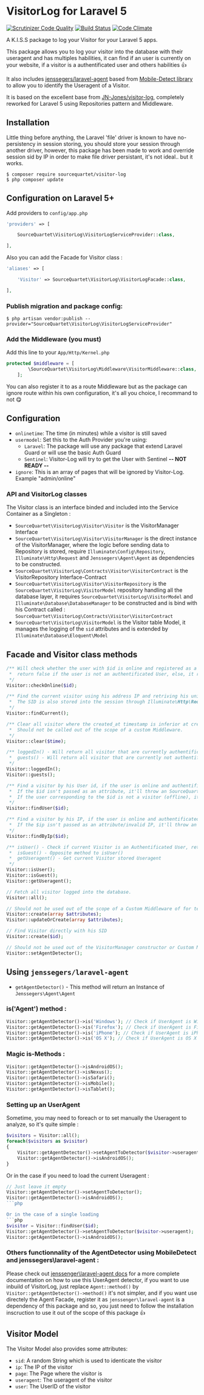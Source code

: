 # VisitorLog for Laravel 5
[![Scrutinizer Code Quality](https://scrutinizer-ci.com/g/SourceQuartet/visitor-log/badges/quality-score.png?b=master)](https://scrutinizer-ci.com/g/SourceQuartet/visitor-log/?branch=master) [![Build Status](https://scrutinizer-ci.com/g/SourceQuartet/visitor-log/badges/build.png?b=master)](https://scrutinizer-ci.com/g/SourceQuartet/visitor-log/build-status/master) [![Code Climate](https://codeclimate.com/github/SourceQuartet/visitor-log/badges/gpa.svg)](https://codeclimate.com/github/SourceQuartet/visitor-log)


A K.I.S.S package to log your Visitor for your Laravel 5 apps.

This package allows you to log your visitor into the database with their useragent and has multiples habilities, it can find if an user is currently on your website, if a visitor is a authentificated user and others habilities :+1:

It also includes [jenssegers/laravel-agent](https://github.com/jenssegers/laravel-agent) based from [Mobile-Detect library](https://github.com/serbanghita/Mobile-Detect) to allow you to identify the Useragent of a Visitor.

It is based on the excellent base from [JN-Jones/visitor-log](https://github.com/JN-Jones/visitor-log), completely reworked for Laravel 5 using Repositories pattern and Middleware.

## Installation
Little thing before anything, the Laravel 'file' driver is known to have no-persistency in session storing, you should store your session through another driver, however, this package has been made to work and override session sid by IP in order to make file driver persistant, it's not ideal.. but it works.
```
$ composer require sourcequartet/visitor-log
$ php composer update
```

## Configuration on Laravel 5+
Add providers to `config/app.php`
```php
'providers' => [

    SourceQuartet\VisitorLog\VisitorLogServiceProvider::class,

],
```

Also you can add the Facade for Visitor class :

```php
'aliases' => [

	'Visitor' => SourceQuartet\VisitorLog\VisitorLogFacade::class,

],
```

### Publish migration and package config:

```
$ php artisan vendor:publish --provider="SourceQuartet\VisitorLog\VisitorLogServiceProvider"
```

### Add the Middleware (you must)

Add this line to your `App/Http/Kernel.php`

```php
protected $middleware = [
        \SourceQuartet\VisitorLog\Middleware\VisitorMiddleware::class,
    ];
```

You can also register it to as a route Middleware but as the package can ignore route within his own configuration, it's all you choice, I recommand to not :yum:

## Configuration

 * `onlinetime`: The time (in minutes) while a visitor is still saved
 * `usermodel`: Set this to the Auth Provider you're using:
 	* `Laravel`: The package will use any package that extend Laravel Guard or will use the basic Auth Guard
 	* `Sentinel`: Visitor-Log will try to get the User with Sentinel **-- NOT READY --**
 * `ignore`: This is an array of pages that will be ignored by Visitor-Log. Example "admin/online"

### API and VisitorLog classes

The Visitor class is an interface binded and included into the Service Container as a Singleton :
* `SourceQuartet\VisitorLog\Visitor\Visitor` is the VisitorManager Interface
* `SourceQuartet\VisitorLog\Visitor\VisitorManager` is the direct instance of the VisitorManager, where the logic before sending data to Repository is stored, require `Illuminate\Config\Repository`, `Illuminate\Http\Request` and `Jenssegers\Agent\Agent` as dependencies to be constructed.
* `SourceQuartet\VisitorLog\Contracts\Visitor\VisitorContract` is the VisitorRepository Interface-Contract
* `SourceQuartet\VisitorLog\Visitor\VisitorRepository` is the `SourceQuartet\VisitorLog\VisitorModel` repository handling all the database layer, it requires `SourceQuartet\VisitorLog\VisitorModel` and `Illuminate\Database\DatabaseManager` to be constructed and is bind with his Contract called : `SourceQuartet\VisitorLog\Contracts\Visitor\VisitorContract`
* `SourceQuartet\VisitorLog\VisitorModel` is the Visitor table Model, it manages the logging of the `sid` attributes and is extended by `Illuminate\Database\Eloquent\Model`

## Facade and Visitor class methods
```php
/** Will check whether the user with $id is online and registered as a visitor
 *  return false if the user is not an authentificated User, else, it returns true
 */
Visitor::checkOnline($id);

/** Find the current visitor using his address IP and retriving his unique SID,
 *  The SID is also stored into the session through Illuminate\Http\Request accessor
 */
Visitor::findCurrent();

/** Clear all visitor where the created_at timestamp is inferior at created_at minus config(visitor-log::onlinetime)
 *  Should not be called out of the scope of a custom Middleware.
 */
Visitor::clear($time);

/** loggedIn() - Will return all visitor that are currently authentificated through Auth or Sentinel
 *  guests() - Will return all visitor that are currently not authentificated through Auth or Sentinel
 */
Visitor::loggedIn();
Visitor::guests();

/** Find a visitor by his User id, if the user is online and authentificated, it'll return VisitorModel Collection
 *  If the $id isn't passed as an attribute, it'll throw an SourceQuartet\Exception\InvalidArgumentException, 
 *  If the user corresponding to the $id is not a visitor (offline), it'll return a null
 */
Visitor::findUser($id);

/** Find a visitor by his IP, if the user is online and authentificated, it'll return VisitorModel Collection
 *  If the $ip isn't passed as an attribute/invalid IP, it'll throw an SourceQuartet\Exception\InvalidArgumentException,
 */
Visitor::findByIp($id);

/** isUser() - Check if current Visitor is an Authentificated User, return bool (true if authentificated, false if not)
 *  isGuest() - Opposite method to isUser()
 *  getUseragent() - Get current Visitor stored Useragent
 */
Visitor::isUser();
Visitor::isGuest();
Visitor::getUseragent();

// Fetch all visitor logged into the database.
Visitor::all();

// Should not be used out of the scope of a Custom Middleware of for testing purposes.
Visitor::create(array $attributes);
Visitor::updateOrCreate(array $attributes);

// Find Visitor directly with his SID
Visitor::create($id);

// Should not be used out of the VisitorManager constructor or Custom Middleware
Visitor::setAgentDetector();
```
 
## Using `jenssegers/laravel-agent`

 * `getAgentDetector()` - This method will return an Instance of `Jenssegers\Agent\Agent`

### is('Agent') method :
```php
Visitor::getAgentDetector()->is('Windows'); // Check if UserAgent is Windows
Visitor::getAgentDetector()->is('Firefox'); // Check if UserAgent is Firefox
Visitor::getAgentDetector()->is('iPhone'); // Check if UserAgent is iPhone
Visitor::getAgentDetector()->is('OS X'); // Check if UserAgent is OS X
```
### Magic is-Methods :
```php
Visitor::getAgentDetector()->isAndroidOS();
Visitor::getAgentDetector()->isNexus();
Visitor::getAgentDetector()->isSafari();
Visitor::getAgentDetector()->isMobile();
Visitor::getAgentDetector()->isTablet();
```

### Setting up an UserAgent
Sometime, you may need to foreach or to set manually the Useragent to analyze, so it's quite simple :
```php
$visitors = Visitor::all();
foreach($visitors as $visitor)
{
    Visitor::getAgentDetector()->setAgentToDetector($visitor->useragent);
    Visitor::getAgentDetector()->isAndroidOS();
}
```
Or in the case if you need to load the current Useragent :
```php
// Just leave it empty
Visitor::getAgentDetector()->setAgentToDetector();
Visitor::getAgentDetector()->isAndroidOS();
```php

Or in the case of a single loading
```php
$visitor = Visitor::findUser($id);
Visitor::getAgentDetector()->setAgentToDetector($visitor->useragent);
Visitor::getAgentDetector()->isAndroidOS();
```

### Others functionnality of the AgentDetector using MobileDetect and jenssegers\laravel-agent :

Please check out [jenssenger\laravel-agent docs](https://github.com/jenssegers/laravel-agent/blob/master/README.md) for a more complete documentation on how to use this UserAgent detector, if you want to use inbuild of VisitorLog, just replace `Agent::method()` by `Visitor::getAgentDetector()->method()` it's not simpler, and if you want use directely the Agent Facade, register it as `jenssenger\laravel-agent` is a dependency of this package and so, you just need to follow the installation inscruction to use it out of the scope of this package :+1:

## Visitor Model

The Visitor Model also provides some attributes:
 * `sid`: A random String which is used to identicate the visitor
 * `ip`: The IP of the visitor
 * `page`: The Page where the visitor is
 * `useragent`: The useragent of the visitor
 * `user`: The UserID of the visitor
